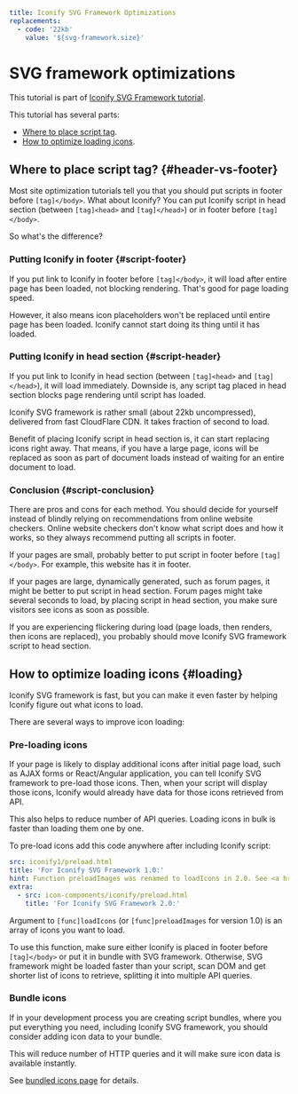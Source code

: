 ```yaml
title: Iconify SVG Framework Optimizations
replacements:
  - code: '22kb'
    value: '${svg-framework.size}'
```

# SVG framework optimizations

This tutorial is part of [Iconify SVG Framework tutorial](./index.md).

This tutorial has several parts:

- [Where to place script tag](#header-vs-footer).
- [How to optimize loading icons](#loading).

## Where to place script tag? {#header-vs-footer}

Most site optimization tutorials tell you that you should put scripts in footer before `[tag]</body>`. What about Iconify? You can put Iconify script in head section (between `[tag]<head>` and `[tag]</head>`) or in footer before `[tag]</body>`.

So what's the difference?

### Putting Iconify in footer {#script-footer}

If you put link to Iconify in footer before `[tag]</body>`, it will load after entire page has been loaded, not blocking rendering. That's good for page loading speed.

However, it also means icon placeholders won't be replaced until entire page has been loaded. Iconify cannot start doing its thing until it has loaded.

### Putting Iconify in head section {#script-header}

If you put link to Iconify in head section (between `[tag]<head>` and `[tag]</head>`), it will load immediately. Downside is, any script tag placed in head section blocks page rendering until script has loaded.

Iconify SVG framework is rather small (about 22kb uncompressed), delivered from fast CloudFlare CDN. It takes fraction of second to load.

Benefit of placing Iconify script in head section is, it can start replacing icons right away. That means, if you have a large page, icons will be replaced as soon as part of document loads instead of waiting for an entire document to load.

### Conclusion {#script-conclusion}

There are pros and cons for each method. You should decide for yourself instead of blindly relying on recommendations from online website checkers. Online website checkers don't know what script does and how it works, so they always recommend putting all scripts in footer.

If your pages are small, probably better to put script in footer before `[tag]</body>`. For example, this website has it in footer.

If your pages are large, dynamically generated, such as forum pages, it might be better to put script in head section. Forum pages might take several seconds to load, by placing script in head section, you make sure visitors see icons as soon as possible.

If you are experiencing flickering during load (page loads, then renders, then icons are replaced), you probably should move Iconify SVG framework script to head section.

## How to optimize loading icons {#loading}

Iconify SVG framework is fast, but you can make it even faster by helping Iconify figure out what icons to load.

There are several ways to improve icon loading:

### Pre-loading icons

If your page is likely to display additional icons after initial page load, such as AJAX forms or React/Angular application, you can tell Iconify SVG framework to pre-load those icons. Then, when your script will display those icons, Iconify would already have data for those icons retrieved from API.

This also helps to reduce number of API queries. Loading icons in bulk is faster than loading them one by one.

To pre-load icons add this code anywhere after including Iconify script:

```yaml
src: iconify1/preload.html
title: 'For Iconify SVG Framework 1.0:'
hint: Function preloadImages was renamed to loadIcons in 2.0. See <a href="./functions.html">functions list</a>.
extra:
  - src: icon-components/iconify/preload.html
    title: 'For Iconify SVG Framework 2.0:'
```

Argument to `[func]loadIcons` (or `[func]preloadImages` for version 1.0) is an array of icons you want to load.

To use this function, make sure either Iconify is placed in footer before `[tag]</body>` or put it in bundle with SVG framework. Otherwise, SVG framework might be loaded faster than your script, scan DOM and get shorter list of icons to retrieve, splitting it into multiple API queries.

### Bundle icons

If in your development process you are creating script bundles, where you put everything you need, including Iconify SVG framework, you should consider adding icon data to your bundle.

This will reduce number of HTTP queries and it will make sure icon data is available instantly.

See [bundled icons page](../../icon-components/bundles/index.md) for details.
